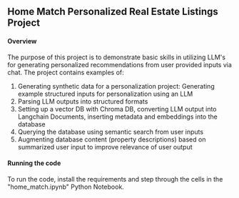 ## Home Match Personalized Real Estate Listings Project

#### Overview

The purpose of this project is to demonstrate basic skills in utilizing LLM's for generating personalized recommendations from user provided inputs via chat.  The project contains examples of:

1. Generating synthetic data for a personalization project:  Generating example structured inputs for personalization using an LLM
2. Parsing LLM outputs into structured formats
3. Setting up a vector DB with Chroma DB, converting LLM output into Langchain Documents, inserting metadata and embeddings into the database
4. Querying the database using semantic search from user inputs
5. Augmenting database content (property descriptions) based on summarized user input to improve relevance of user output

#### Running the code

To run the code, install the requirements and step through the cells in the "home_match.ipynb" Python Notebook.  